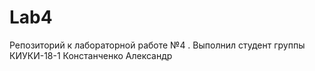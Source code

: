 # Lab4
Репозиторий к лабораторной работе №4 . Выполнил студент группы КИУКИ-18-1 Констанченко Александр
